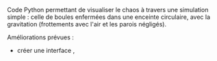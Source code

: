 Code Python permettant de visualiser le chaos à travers une simulation simple : celle de boules enfermées dans une enceinte circulaire, avec la gravitation (frottements avec l'air et les parois négligés).

Améliorations prévues :
- créer une interface ,
